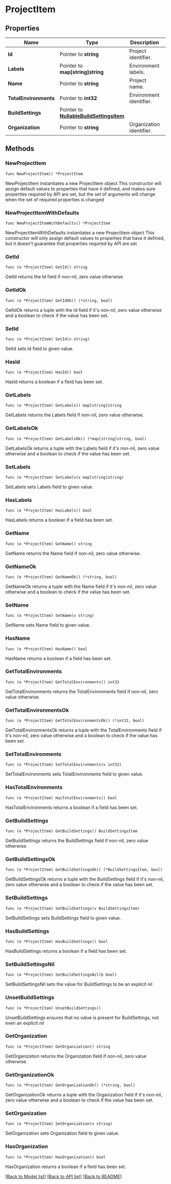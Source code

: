 # ProjectItem

## Properties

Name | Type | Description | Notes
------------ | ------------- | ------------- | -------------
**Id** | Pointer to **string** | Project identifier. | [optional] [readonly] 
**Labels** | Pointer to **map[string]string** | Environment labels. | [optional] [readonly] 
**Name** | Pointer to **string** | Project name. | [optional] [readonly] 
**TotalEnvironments** | Pointer to **int32** | Environment identifier. | [optional] [readonly] 
**BuildSettings** | Pointer to [**NullableBuildSettingsItem**](BuildSettingsItem.md) |  | [optional] 
**Organization** | Pointer to **string** | Organization identifier. | [optional] [readonly] 

## Methods

### NewProjectItem

`func NewProjectItem() *ProjectItem`

NewProjectItem instantiates a new ProjectItem object
This constructor will assign default values to properties that have it defined,
and makes sure properties required by API are set, but the set of arguments
will change when the set of required properties is changed

### NewProjectItemWithDefaults

`func NewProjectItemWithDefaults() *ProjectItem`

NewProjectItemWithDefaults instantiates a new ProjectItem object
This constructor will only assign default values to properties that have it defined,
but it doesn't guarantee that properties required by API are set

### GetId

`func (o *ProjectItem) GetId() string`

GetId returns the Id field if non-nil, zero value otherwise.

### GetIdOk

`func (o *ProjectItem) GetIdOk() (*string, bool)`

GetIdOk returns a tuple with the Id field if it's non-nil, zero value otherwise
and a boolean to check if the value has been set.

### SetId

`func (o *ProjectItem) SetId(v string)`

SetId sets Id field to given value.

### HasId

`func (o *ProjectItem) HasId() bool`

HasId returns a boolean if a field has been set.

### GetLabels

`func (o *ProjectItem) GetLabels() map[string]string`

GetLabels returns the Labels field if non-nil, zero value otherwise.

### GetLabelsOk

`func (o *ProjectItem) GetLabelsOk() (*map[string]string, bool)`

GetLabelsOk returns a tuple with the Labels field if it's non-nil, zero value otherwise
and a boolean to check if the value has been set.

### SetLabels

`func (o *ProjectItem) SetLabels(v map[string]string)`

SetLabels sets Labels field to given value.

### HasLabels

`func (o *ProjectItem) HasLabels() bool`

HasLabels returns a boolean if a field has been set.

### GetName

`func (o *ProjectItem) GetName() string`

GetName returns the Name field if non-nil, zero value otherwise.

### GetNameOk

`func (o *ProjectItem) GetNameOk() (*string, bool)`

GetNameOk returns a tuple with the Name field if it's non-nil, zero value otherwise
and a boolean to check if the value has been set.

### SetName

`func (o *ProjectItem) SetName(v string)`

SetName sets Name field to given value.

### HasName

`func (o *ProjectItem) HasName() bool`

HasName returns a boolean if a field has been set.

### GetTotalEnvironments

`func (o *ProjectItem) GetTotalEnvironments() int32`

GetTotalEnvironments returns the TotalEnvironments field if non-nil, zero value otherwise.

### GetTotalEnvironmentsOk

`func (o *ProjectItem) GetTotalEnvironmentsOk() (*int32, bool)`

GetTotalEnvironmentsOk returns a tuple with the TotalEnvironments field if it's non-nil, zero value otherwise
and a boolean to check if the value has been set.

### SetTotalEnvironments

`func (o *ProjectItem) SetTotalEnvironments(v int32)`

SetTotalEnvironments sets TotalEnvironments field to given value.

### HasTotalEnvironments

`func (o *ProjectItem) HasTotalEnvironments() bool`

HasTotalEnvironments returns a boolean if a field has been set.

### GetBuildSettings

`func (o *ProjectItem) GetBuildSettings() BuildSettingsItem`

GetBuildSettings returns the BuildSettings field if non-nil, zero value otherwise.

### GetBuildSettingsOk

`func (o *ProjectItem) GetBuildSettingsOk() (*BuildSettingsItem, bool)`

GetBuildSettingsOk returns a tuple with the BuildSettings field if it's non-nil, zero value otherwise
and a boolean to check if the value has been set.

### SetBuildSettings

`func (o *ProjectItem) SetBuildSettings(v BuildSettingsItem)`

SetBuildSettings sets BuildSettings field to given value.

### HasBuildSettings

`func (o *ProjectItem) HasBuildSettings() bool`

HasBuildSettings returns a boolean if a field has been set.

### SetBuildSettingsNil

`func (o *ProjectItem) SetBuildSettingsNil(b bool)`

 SetBuildSettingsNil sets the value for BuildSettings to be an explicit nil

### UnsetBuildSettings
`func (o *ProjectItem) UnsetBuildSettings()`

UnsetBuildSettings ensures that no value is present for BuildSettings, not even an explicit nil
### GetOrganization

`func (o *ProjectItem) GetOrganization() string`

GetOrganization returns the Organization field if non-nil, zero value otherwise.

### GetOrganizationOk

`func (o *ProjectItem) GetOrganizationOk() (*string, bool)`

GetOrganizationOk returns a tuple with the Organization field if it's non-nil, zero value otherwise
and a boolean to check if the value has been set.

### SetOrganization

`func (o *ProjectItem) SetOrganization(v string)`

SetOrganization sets Organization field to given value.

### HasOrganization

`func (o *ProjectItem) HasOrganization() bool`

HasOrganization returns a boolean if a field has been set.


[[Back to Model list]](../README.md#documentation-for-models) [[Back to API list]](../README.md#documentation-for-api-endpoints) [[Back to README]](../README.md)


